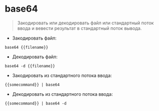 # base64

> Закодировать или декодировать файл или стандартный поток ввода и вевести результат в стандартный поток вывода.

- Закодировать файл:

`base64 {{filename}}`

- Декодировать файл:

`base64 -d {{filename}}`

- Закодировать из стандартного потока ввода:

`{{somecommand}} | base64`

- Декодировать из стандартного потока ввода:

`{{somecommand}} | base64 -d`